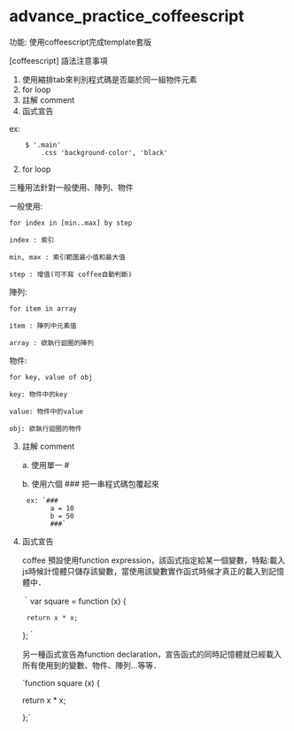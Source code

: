 # advance_practice_coffeescript

功能: 使用coffeescript完成template套版

[coffeescript] 語法注意事項

1. 使用縮排tab來判別程式碼是否屬於同一組物件元素
2. for loop
3. 註解 comment
4. 函式宣告

ex: 

		$ '.main'
			.css 'background-color', 'black'
        
2. for loop

三種用法針對一般使用、陣列、物件

一般使用:

  `for index in [min..max] by step`
  
    index : 索引
    
    min, max : 索引範圍最小值和最大值
    
    step : 增值(可不寫 coffee自動判斷)
    
陣列:

  `for item in array`
  
    item : 陣列中元素值
    
    array : 欲執行迴圈的陣列
    
物件:

  `for key, value of obj`
  
    key: 物件中的key
    
    value: 物件中的value
    
    obj: 欲執行迴圈的物件

3. 註解 comment

	a. 使用單一 #
	
	b. 使用六個 ### 把一串程式碼包覆起來

		ex: `###
			  a = 10
			  b = 50
			  ###`
	
4. 函式宣告

	coffee 預設使用function expression，該函式指定給某一個變數，特點:載入js時候計憶體只儲存該變數，當使用該變數實作函式時候才真正的載入到記憶體中．
	
	｀var square = function (x) {
		
		return x * x;
		
	};｀
	
	另一種函式宣告為function declaration，宣告函式的同時記憶體就已經載入所有使用到的變數、物件、陣列...等等．
	
	`function square (x) {
	
	return x * x;
	
	};`
		
